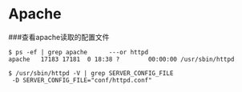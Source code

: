 Apache 
============

###查看apache读取的配置文件
```
$ ps -ef | grep apache      ---or httpd
apache   17183 17181  0 18:38 ?        00:00:00 /usr/sbin/httpd
```
```
$ /usr/sbin/httpd -V | grep SERVER_CONFIG_FILE
 -D SERVER_CONFIG_FILE="conf/httpd.conf"
```

